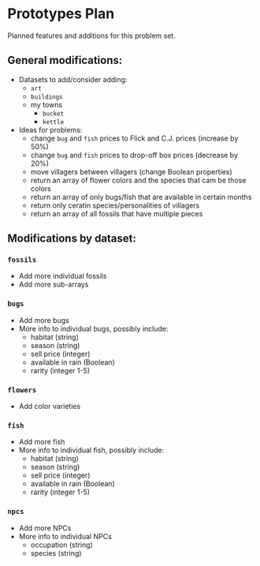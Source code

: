 # Prototypes Plan

Planned features and additions for this problem set.

## General modifications: 
- Datasets to add/consider adding:
    - `art`
    - `buildings`
    - my towns
        - `bucket`
        - `kettle`
- Ideas for problems: 
    - change `bug` and `fish` prices to Flick and C.J. prices (increase by 50%)
    - change `bug` and `fish` prices to drop-off box prices (decrease by 20%)
    - move villagers between villagers (change Boolean properties)
    - return an array of flower colors and the species that cam be those colors
    - return an array of only bugs/fish that are available in certain months
    - return only ceratin species/personalities of villagers
    - return an array of all fossils that have multiple pieces

## Modifications by dataset:

### `fossils`

- Add more individual fossils 
- Add more sub-arrays

### `bugs`

- Add more bugs
- More info to individual bugs, possibly include:
    - habitat (string)
    - season (string)
    - sell price (integer)
    - available in rain (Boolean)
    - rarity (integer 1-5)

### `flowers`
- Add color varieties

### `fish`
- Add more fish
- More info to individual fish, possibly include:
    - habitat (string)
    - season (string)
    - sell price (integer)
    - available in rain (Boolean)
    - rarity (integer 1-5)

### `npcs`
- Add more NPCs
- More info to individual NPCs
    - occupation (string)
    - species (string)